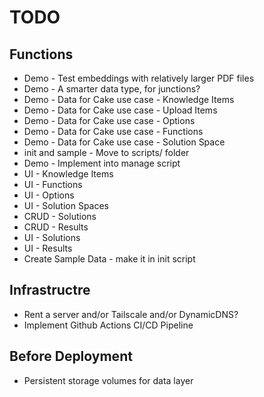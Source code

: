 # TODO

## Functions
- Demo - Test embeddings with relatively larger PDF files
- Demo - A smarter data type, for junctions?
- Demo - Data for Cake use case - Knowledge Items
- Demo - Data for Cake use case - Upload Items
- Demo - Data for Cake use case - Options
- Demo - Data for Cake use case - Functions
- Demo - Data for Cake use case - Solution Space
- init and sample - Move to scripts/ folder
- Demo - Implement into manage script
- UI - Knowledge Items
- UI - Functions
- UI - Options
- UI - Solution Spaces
- CRUD - Solutions
- CRUD - Results
- UI - Solutions
- UI - Results
- Create Sample Data - make it in init script

## Infrastructre
- Rent a server and/or Tailscale and/or DynamicDNS?
- Implement Github Actions CI/CD Pipeline

## Before Deployment
- Persistent storage volumes for data layer